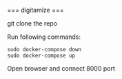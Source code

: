 ===   digitamize   ===

git clone the repo

Run following commands:

    sudo docker-compose down
    sudo docker-compose up

Open browser and connect 8000 port
